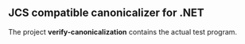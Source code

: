 ## JCS compatible canonicalizer for .NET

The project **verify-canonicalization** contains the actual test program.

